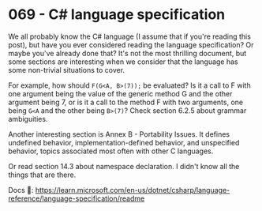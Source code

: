# 069 - C# language specification #

We all probably know the C# language (I assume that if you're reading this post), but have you ever considered reading the language specification? Or maybe you've already done that? It's not the most thrilling document, but some sections are interesting when we consider that the language has some non-trivial situations to cover.

For example, how should `F(G<A, B>(7));` be evaluated? Is it a call to F with one argument being the value of the generic method G and the other argument being 7, or is it a call to the method F with two arguments, one being `G<A` and the other being `B>(7)`? Check section 6.2.5 about grammar ambiguities.

Another interesting section is Annex B - Portability Issues. It defines undefined behavior, implementation-defined behavior, and unspecified behavior, topics associated most often with other C languages.

Or read section 14.3 about namespace declaration. I didn't know all the things that are there.

Docs 📑: https://learn.microsoft.com/en-us/dotnet/csharp/language-reference/language-specification/readme